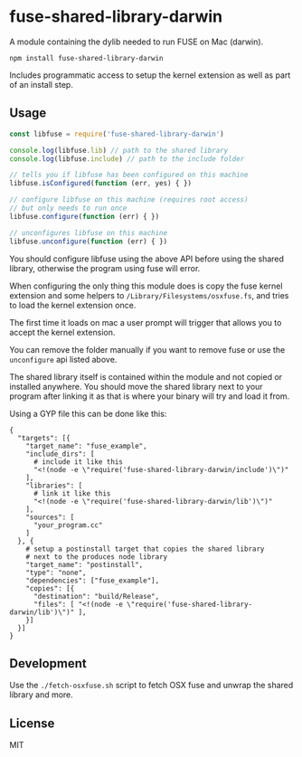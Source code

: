 # fuse-shared-library-darwin

A module containing the dylib needed to run FUSE on Mac (darwin).

```
npm install fuse-shared-library-darwin
```

Includes programmatic access to setup the kernel extension as well
as part of an install step.

## Usage

``` js
const libfuse = require('fuse-shared-library-darwin')

console.log(libfuse.lib) // path to the shared library
console.log(libfuse.include) // path to the include folder

// tells you if libfuse has been configured on this machine
libfuse.isConfigured(function (err, yes) { })

// configure libfuse on this machine (requires root access)
// but only needs to run once
libfuse.configure(function (err) { })

// unconfigures libfuse on this machine
libfuse.unconfigure(function (err) { })
```

You should configure libfuse using the above API before using the
shared library, otherwise the program using fuse will error.

When configuring the only thing this module does is copy
the fuse kernel extension and some helpers to `/Library/Filesystems/osxfuse.fs`,
and tries to load the kernel extension once.

The first time it loads on mac a user prompt will trigger that allows
you to accept the kernel extension.

You can remove the folder manually if you want to remove fuse or use the
`unconfigure` api listed above.

The shared library itself is contained within the module and not copied
or installed anywhere. You should move the shared library next to your
program after linking it as that is where your binary will try and load it from.

Using a GYP file this can be done like this:

```
{
  "targets": [{
    "target_name": "fuse_example",
    "include_dirs": [
      # include it like this
      "<!(node -e \"require('fuse-shared-library-darwin/include')\")"
    ],
    "libraries": [
      # link it like this
      "<!(node -e \"require('fuse-shared-library-darwin/lib')\")"
    ],
    "sources": [
      "your_program.cc"
    ]
  }, {
    # setup a postinstall target that copies the shared library
    # next to the produces node library
    "target_name": "postinstall",
    "type": "none",
    "dependencies": ["fuse_example"],
    "copies": [{
      "destination": "build/Release",
      "files": [ "<!(node -e \"require('fuse-shared-library-darwin/lib')\")" ],
    }]
  }]
}
```

## Development

Use the `./fetch-osxfuse.sh` script to fetch OSX fuse
and unwrap the shared library and more.

## License

MIT
